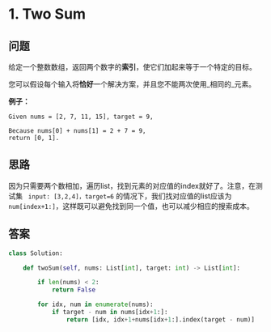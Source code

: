 # 1. Two Sum

## 问题

给定一个整数数组，返回两个数字的**索引**，使它们加起来等于一个特定的目标。

您可以假设每个输入将**恰好**一个解决方案，并且您不能两次使用_相同的_元素。

**例子：**

```
Given nums = [2, 7, 11, 15], target = 9,

Because nums[0] + nums[1] = 2 + 7 = 9,
return [0, 1].
```

## 思路

因为只需要两个数相加，遍历list，找到元素的对应值的index就好了。注意，在测试集 ` input: [3,2,4]，target=6` 的情况下，我们找对应值的list应该为 `num[index+1:]`，这样既可以避免找到同一个值，也可以减少相应的搜索成本。

## 答案

```python
class Solution:

    def twoSum(self, nums: List[int], target: int) -> List[int]:

        if len(nums) < 2:
            return False

        for idx, num in enumerate(nums):
            if target - num in nums[idx+1:]:
                return [idx, idx+1+nums[idx+1:].index(target - num)]
```

